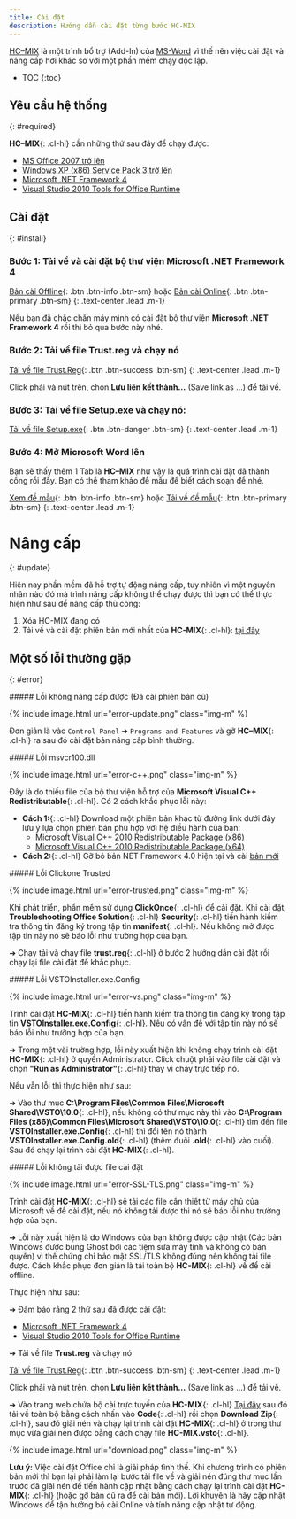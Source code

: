 ```yaml
---
title: Cài đặt
description: Hướng dẫn cài đặt từng bước HC-MIX
---
```


[HC–MIX](/projects/hc-mix/) là một trình bổ trợ (Add-In) của [MS-Word](/word/) vì thế nên việc cài đặt và nâng cấp hơi khác so với một phần mềm chạy độc lập.
- TOC
{:toc}

## Yêu cầu hệ thống
{: #required}

**HC–MIX**{: .cl-hl} cần những thứ sau đây để chạy được:
- [MS Office 2007 trở lên](https://products.office.com/vi-vn/compare-microsoft-office-products)
- [Windows XP (x86) Service Pack 3 trở lên](https://www.microsoft.com/en-us/software-download)
- [Microsoft .NET Framework 4](https://www.microsoft.com/en-us/download/details.aspx?id=17851)
- [Visual Studio 2010 Tools for Office Runtime](https://www.microsoft.com/en-us/download/details.aspx?id=48217)

## Cài đặt
{: #install}

### **Bước 1:** Tải về và cài đặt bộ thư viện **Microsoft .NET Framework 4**

[Bản cài Offline](https://www.microsoft.com/en-us/download/details.aspx?id=17718){: .btn .btn-info .btn-sm} 
hoặc 
[Bản cài Online](https://www.microsoft.com/en-us/download/details.aspx?id=17851){: .btn .btn-primary .btn-sm}
{: .text-center .lead .m-1}

Nếu bạn đã chắc chắn máy mình có cài đặt bộ thư viện **Microsoft .NET Framework 4** rồi thì bỏ qua bước này nhé.
### **Bước 2:** Tải về file **Trust.reg** và chạy nó

[Tải về file Trust.Reg](https://raw.githubusercontent.com/HoanChan/HC-MIX/master/trust.reg){: .btn .btn-success .btn-sm}
{: .text-center .lead .m-1}

Click phải và nút trên, chọn **Lưu liên kết thành...** (Save link as ...) để tải về.

### **Bước 3:** Tải về file **Setup.exe** và chạy nó:

[Tải về file Setup.exe](https://raw.githubusercontent.com/HoanChan/HC-MIX/master/setup.exe){: .btn .btn-danger .btn-sm}
{: .text-center .lead .m-1}

### **Bước 4:** Mở Microsoft Word lên 

Bạn sẽ thấy thêm 1 Tab là **HC–MIX** như vậy là quá trình cài đặt đã thành công rồi đấy. Bạn có thể tham khảo đề mẫu để biết cách soạn đề nhé.

[Xem đề mẫu](https://github.com/HoanChan/HC-MIX/tree/master/DeMau){: .btn .btn-info .btn-sm} hoặc [Tải về đề mẫu](https://github.com/HoanChan/HC-MIX/raw/master/DeMau.zip){: .btn .btn-primary .btn-sm}
{: .text-center .lead .m-1}


# Nâng cấp
{: #update}

Hiện nay phần mềm đã hỗ trợ tự động nâng cấp, tuy nhiên vì một nguyên nhân nào đó mà trình nâng cấp không thể chạy được thì bạn có thể thực hiện như sau để nâng cấp thủ công:

1. Xóa HC-MIX đang có
2. Tải về và cài đặt phiên bản mới nhất của **HC-MIX**{: .cl-hl}: [tại đây](https://raw.githubusercontent.com/HoanChan/HC-MIX/master/setup.exe)

## Một số lỗi thường gặp
{: #error}

<div class="note danger">
##### Lỗi không nâng cấp được (Đã cài phiên bản cũ)

{% include image.html url="error-update.png" class="img-m" %}

Đơn giản là vào `Control Panel` ➔ `Programs and Features` và gỡ **HC–MIX**{: .cl-hl} ra sau đó cài đặt bản nâng cấp bình thường.
</div>

<div class="note danger">
##### Lỗi msvcr100.dll

{% include image.html url="error-c++.png" class="img-m" %}

Đây là do thiếu file của bộ thư viện hỗ trợ của **Microsoft Visual C++ Redistributable**{: .cl-hl}. Có 2 cách khắc phục lỗi này:

+ **Cách 1:**{: .cl-hl} Download một phiên bản khác từ đường link dưới đây lưu ý lựa chọn phiên bản phù hợp với hệ điều hành của bạn:
    - [Microsoft Visual C++ 2010 Redistributable Package (x86)](https://www.microsoft.com/en-us/download/details.aspx?id=5555)
    - [Microsoft Visual C++ 2010 Redistributable Package (x64)](http://www.microsoft.com/download/en/details.aspx?id=14632)
+ **Cách 2:**{: .cl-hl} Gỡ bỏ bản NET Framework 4.0 hiện tại và cài [bản mới](https://www.microsoft.com/en-us/download/details.aspx?id=24872)
</div>

<div class="note danger">
##### Lỗi Clickone Trusted

{% include image.html url="error-trusted.png" class="img-m" %}

Khi phát triển, phần mềm sử dụng **ClickOnce**{: .cl-hl} để cài đặt. Khi cài đặt, **Troubleshooting Office Solution**{: .cl-hl} **Security**{: .cl-hl} tiến hành kiểm tra thông tin đăng ký trong tập tin **manifest**{: .cl-hl}. Nếu không mở được tập tin này nó sẽ báo lỗi như trường hợp của bạn. 

➔ Chạy tải và chạy file **trust.reg**{: .cl-hl} ở bước 2 hướng dẫn cài đặt rồi chạy lại file cài đặt để khắc phục.
 </div>

<div class="note danger">
##### Lỗi VSTOInstaller.exe.Config

{% include image.html url="error-vs.png" class="img-m" %}

Trình cài đặt **HC-MIX**{: .cl-hl} tiến hành kiểm tra thông tin đăng ký trong tập tin **VSTOInstaller.exe.Config**{: .cl-hl}. Nếu có vấn đề với tập tin này nó sẽ báo lỗi như trường hợp của bạn.

➔ Trong một vài trường hợp, lỗi này xuất hiện khi không chạy trình cài đặt **HC-MIX**{: .cl-hl} ở quyền Administrator. Click chuột phải vào file cài đặt và chọn **"Run as Administrator"**{: .cl-hl} thay vì chạy trực tiếp nó.

Nếu vẫn lỗi thì thực hiện như sau:

➔ Vào thư mục **C:\Program Files\Common Files\Microsoft Shared\VSTO\10.0**{: .cl-hl}, nếu không có thư mục này thì vào **C:\Program Files (x86)\Common Files\Microsoft Shared\VSTO\10.0**{: .cl-hl} tìm đến file **VSTOInstaller.exe.Config**{: .cl-hl} thì đổi tên nó thành **VSTOInstaller.exe.Config.old**{: .cl-hl} (thêm đuôi **.old**{: .cl-hl} vào cuối). Sau đó chạy lại trình cài đặt **HC-MIX**{: .cl-hl}.
 </div>

 <div class="note danger">
##### Lỗi không tải được file cài đặt

{% include image.html url="error-SSL-TLS.png" class="img-m" %}

Trình cài đặt **HC-MIX**{: .cl-hl} sẽ tải các file cần thiết từ máy chủ của Microsoft về để cài đặt, nếu nó không tải được thi nó sẽ báo lỗi như trường hợp của bạn.

➔ Lỗi này xuất hiện là do Windows của bạn không được cập nhật (Các bản Windows được bung Ghost bởi các tiệm sửa máy tính và không có bản quyền) vì thế chứng chỉ bảo mật SSL/TLS không đúng nên không tải file được. Cách khắc phục đơn giản là tải toàn bộ **HC-MIX**{: .cl-hl} về để cài offline.

Thực hiện như sau:

➔ Đảm bảo rằng 2 thứ sau đã được cài đặt:

- [Microsoft .NET Framework 4](https://www.microsoft.com/en-us/download/details.aspx?id=17851)
- [Visual Studio 2010 Tools for Office Runtime](https://www.microsoft.com/en-us/download/details.aspx?id=48217)

➔ Tải về file **Trust.reg** và chạy nó

[Tải về file Trust.Reg](https://raw.githubusercontent.com/HoanChan/HC-MIX/master/trust.reg){: .btn .btn-success .btn-sm}
{: .text-center .lead .m-1}

Click phải và nút trên, chọn **Lưu liên kết thành...** (Save link as ...) để tải về.

➔ Vào trang web chứa bộ cài trực tuyến của **HC-MIX**{: .cl-hl} [Tại đây](https://github.com/HoanChan/HC-MIX) sau đó tải về toàn bộ bằng cách nhấn vào **Code**{: .cl-hl} rồi chọn **Download Zip**{: .cl-hl}, sau đó giải nén và chạy lại trình cài đặt **HC-MIX**{: .cl-hl} ở trong thư mục vừa giải nén được bằng cách chạy file **HC-MIX.vsto**{: .cl-hl}.

{% include image.html url="download.png" class="img-m" %}

**Lưu ý:** Việc cài đặt Office chỉ là giải pháp tình thế. Khi chương trình có phiên bản mới thì bạn lại phải làm lại bước tải file về và giải nén đúng thư mục lần trước đã giải nén để tiến hành cập nhật bằng cách chạy lại trình cài đặt **HC-MIX**{: .cl-hl} (hoặc gỡ bản cũ ra để cài bản mới). Lời khuyên là hãy cập nhật Windows để tận hưởng bộ cài Online và tính năng cập nhật tự động.

 </div>